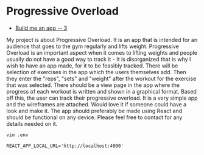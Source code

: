 # Progressive Overload

- [Build me an app -- 3](https://www.freelancer.com/projects/mobile-phone/Build-app-30781073/details)

My project is about Progressive Overload. It is an app that is intended for an audience that goes to the gym regularly and lifts weight. Progressive Overload is an important aspect when it comes to lifting weights and people usually do not have a good way to track it - It is disorganized that is why I wish to have an app made, for it to be feasibly tracked. There will be selection of exercises in the app which the users themselves add. Then they enter the "reps", "sets" and "weight" after the workout for the exercise that was selected. There should be a view page in the app where the progress of each workout is written and shown in a graphical format. Based off this, the user can track their progressive overload. It is a very simple app and the wireframes are attached. Would love it if someone could have a look and make it. The app should preferably be made using React and should be functional on any device. Please feel free to contact for any details needed on it.

```bash
vim .env
```

```env
REACT_APP_LOCAL_URL='http://localhost:4000'
```
